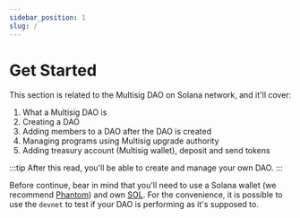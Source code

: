 ```yaml
---
sidebar_position: 1
slug: /
---
```


# Get Started

This section is related to the Multisig DAO on Solana network, and it'll cover:

1. What a Multisig DAO is
2. Creating a DAO
3. Adding members to a DAO after the DAO is created
4. Managing programs using Multisig upgrade authority
5. Adding treasury account (Multisig wallet), deposit and send tokens

:::tip
After this read, you'll be able to create and manage your own DAO.
:::

Before continue, bear in mind that you'll need to use a Solana wallet (we recommend [Phantom](https://phantom.app/)) and own [SOL](https://coinmarketcap.com/currencies/solana/). For the convenience, it is possible to use the `devnet` to test if your DAO is performing as it's supposed to.
